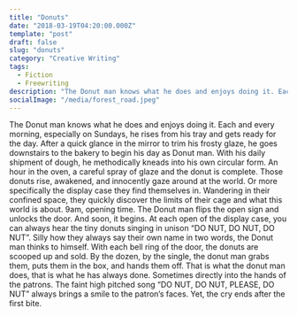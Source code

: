 ```yaml
---
title: "Donuts"
date: "2018-03-19T04:20:00.000Z"
template: "post"
draft: false
slug: "donuts"
category: "Creative Writing"
tags:
  - Fiction
  - Freewriting
description: "The Donut man knows what he does and enjoys doing it. Each and every morning, especially on Sundays, he rises from his tray and gets ready for the day."
socialImage: "/media/forest_road.jpeg"
---
```


The Donut man knows what he does and enjoys doing it. Each and every morning, especially on Sundays, he rises from his tray and gets ready for the day. After a quick glance in the mirror to trim his frosty glaze, he goes downstairs to the bakery to begin his day as Donut man. With his daily shipment of dough, he methodically kneads into his own circular form. An hour in the oven, a careful spray of glaze and the donut is complete. Those donuts rise, awakened, and innocently gaze around at the world. Or more specifically the display case they find themselves in. Wandering in their confined space, they quickly discover the limits of their cage and what this world is about. 9am, opening time. The Donut man flips the open sign and unlocks the door. And soon, it begins. At each open of the display case, you can always hear the tiny donuts singing in unison “DO NUT, DO NUT, DO NUT”. Silly how they always say their own name in two words, the Donut man thinks to himself. With each bell ring of the door, the donuts are scooped up and sold. By the dozen, by the single, the donut man grabs them, puts them in the box, and hands them off. That is what the donut man does, that is what he has always done. Sometimes directly into the hands of the patrons. The faint high pitched song “DO NUT, DO NUT, PLEASE, DO NUT” always brings a smile to the patron’s faces. Yet, the cry ends after the first bite.
